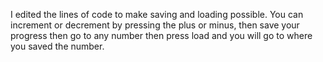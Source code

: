 I edited the lines of code to make saving and loading possible. You can increment or decrement by pressing the plus or minus, then save your progress then go to any number then press load and you will go to where you saved the number.
